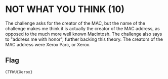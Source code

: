 # NOT WHAT YOU THINK (10)
The challenge asks for the creator of the MAC, but the name of the challenge makes me think it is actually the creator of the MAC address, as opposed to the much more well known Macintosh. The challenge also says to "address me with honor", further backing this theory. The creators of the MAC address were Xerox Parc, or Xerox.

## Flag
```
CTFWU{Xerox}
```